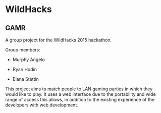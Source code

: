 # WildHacks
## GAMR
A group project for the WildHacks 2015 hackathon.

Group members:

* Murphy Angelo

* Ryan Hodin

* Elana Stettin


This project aims to match people to LAN gaming parties in which they would like to play. It uses a web interface due to the portability and wide range of access this allows, in addition to the existing experience of the developers with web development.